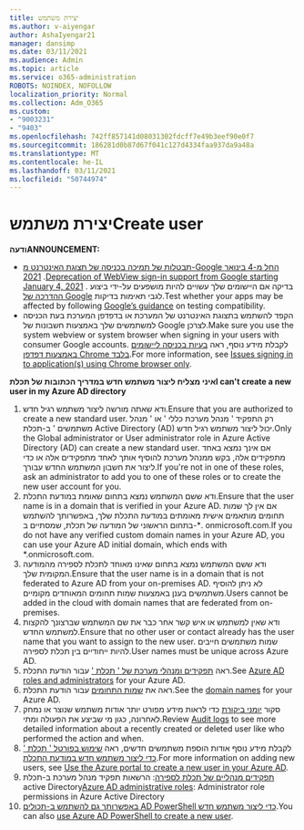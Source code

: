 ```yaml
---
title: יצירת משתמש
ms.author: v-aiyengar
author: AshaIyengar21
manager: dansimp
ms.date: 03/11/2021
ms.audience: Admin
ms.topic: article
ms.service: o365-administration
ROBOTS: NOINDEX, NOFOLLOW
localization_priority: Normal
ms.collection: Adm_O365
ms.custom:
- "9003231"
- "9403"
ms.openlocfilehash: 742ff857141d08031302fdcff7e49b3eef90e0f7
ms.sourcegitcommit: 186281d0b87d67f041c127d4334faa937da9a48a
ms.translationtype: MT
ms.contentlocale: he-IL
ms.lasthandoff: 03/11/2021
ms.locfileid: "50744974"
---
```

# <a name="create-user"></a><span data-ttu-id="d826f-102">יצירת משתמש</span><span class="sxs-lookup"><span data-stu-id="d826f-102">Create user</span></span>

<span data-ttu-id="d826f-103">**ודעה**</span><span class="sxs-lookup"><span data-stu-id="d826f-103">**ANNOUNCEMENT:**</span></span>

- <span data-ttu-id="d826f-104">[תבטלות של תמיכה בכניסה של תצוגת האינטרנט מ-Google החל מ-4 בינואר 2021](https://docs.microsoft.com/azure/active-directory/external-identities/google-federation#deprecation-of-webview-sign-in-support) .</span><span class="sxs-lookup"><span data-stu-id="d826f-104">[Deprecation of WebView sign-in support from Google starting January 4, 2021](https://docs.microsoft.com/azure/active-directory/external-identities/google-federation#deprecation-of-webview-sign-in-support) .</span></span> <span data-ttu-id="d826f-105">בדיקה אם היישומים שלך עשויים להיות מושפעים על-ידי ביצוע [ההדרכה של Google](https://go.microsoft.com/fwlink/?linkid=2157323) לגבי תאימות בדיקות.</span><span class="sxs-lookup"><span data-stu-id="d826f-105">Test whether your apps may be affected by following [Google’s guidance](https://go.microsoft.com/fwlink/?linkid=2157323) on testing compatibility.</span></span>
- <span data-ttu-id="d826f-106">הקפד להשתמש בתצוגת האינטרנט של המערכת או בדפדפן המערכת בעת הכניסה למשתמשים שלך באמצעות חשבונות של Google לצרכן.</span><span class="sxs-lookup"><span data-stu-id="d826f-106">Make sure you use the system webview or system browser when signing in your users with consumer Google accounts.</span></span> <span data-ttu-id="d826f-107">לקבלת מידע נוסף, ראה [בעיות בכניסה ליישומים באמצעות דפדפן Chrome בלבד](https://docs.microsoft.com/office365/troubleshoot/miscellaneous/chrome-behavior-affects-applications).</span><span class="sxs-lookup"><span data-stu-id="d826f-107">For more information, see [Issues signing in to application(s) using Chrome browser only](https://docs.microsoft.com/office365/troubleshoot/miscellaneous/chrome-behavior-affects-applications).</span></span>

<span data-ttu-id="d826f-108">**איני מצליח ליצור משתמש חדש במדריך הכתובות של תכלת**</span><span class="sxs-lookup"><span data-stu-id="d826f-108">**I can't create a new user in my Azure AD directory**</span></span>

1. <span data-ttu-id="d826f-109">ודא שאתה מורשה ליצור משתמש רגיל חדש.</span><span class="sxs-lookup"><span data-stu-id="d826f-109">Ensure that you are authorized to create a new standard user.</span></span> <span data-ttu-id="d826f-110">רק התפקיד ' מנהל מערכת כללי ' או ' מנהל משתמשים ' ב-תכלת Active Directory (AD) יכול ליצור משתמש רגיל חדש.</span><span class="sxs-lookup"><span data-stu-id="d826f-110">Only the Global administrator or User administrator role in Azure Active Directory (AD) can create a new standard user.</span></span> <span data-ttu-id="d826f-111">אם אינך נמצא באחד מתפקידים אלה, בקש ממנהל מערכת להוסיף אותך לאחד מתפקידים אלה או כדי ליצור את חשבון המשתמש החדש עבורך.</span><span class="sxs-lookup"><span data-stu-id="d826f-111">If you're not in one of these roles, ask an administrator to add you to one of these roles or to create the new user account for you.</span></span>
1. <span data-ttu-id="d826f-112">ודא ששם המשתמש נמצא בתחום שאומת במודעת התכלת.</span><span class="sxs-lookup"><span data-stu-id="d826f-112">Ensure that the user name is in a domain that is verified in your Azure AD.</span></span> <span data-ttu-id="d826f-113">אם אין לך שמות תחומים מותאמים אישית מאומתים במודעת התכלת שלך, באפשרותך להשתמש בתחום הראשוני של המודעה של תכלת, שמסתיים ב-\*. onmicrosoft.com.</span><span class="sxs-lookup"><span data-stu-id="d826f-113">If you do not have any verified custom domain names in your Azure AD, you can use your Azure AD initial domain, which ends with \*.onmicrosoft.com.</span></span>
1. <span data-ttu-id="d826f-114">ודא ששם המשתמש נמצא בתחום שאינו מאוחד לתכלת לספירה מהמודעה המקומית שלך.</span><span class="sxs-lookup"><span data-stu-id="d826f-114">Ensure that the user name is in a domain that is not federated to Azure AD from your on-premises AD.</span></span> <span data-ttu-id="d826f-115">לא ניתן להוסיף משתמשים בענן באמצעות שמות תחומים המאוחדים מקומיים.</span><span class="sxs-lookup"><span data-stu-id="d826f-115">Users cannot be added in the cloud with domain names that are federated from on-premises.</span></span>
1. <span data-ttu-id="d826f-116">ודא שאין למשתמש או איש קשר אחר כבר את שם המשתמש שברצונך להקצות למשתמש החדש.</span><span class="sxs-lookup"><span data-stu-id="d826f-116">Ensure that no other user or contact already has the user name that you want to assign to the new user.</span></span> <span data-ttu-id="d826f-117">שמות משתמשים חייבים להיות ייחודיים בין תכלת לספירה.</span><span class="sxs-lookup"><span data-stu-id="d826f-117">User names must be unique across Azure AD.</span></span>
1. <span data-ttu-id="d826f-118">ראה [תפקידים ומנהלי מערכת של ' תכלת '](https://portal.azure.com/#blade/Microsoft_AAD_IAM/ActiveDirectoryMenuBlade/RolesAndAdministrators) עבור הודעת התכלת.</span><span class="sxs-lookup"><span data-stu-id="d826f-118">See [Azure AD roles and administrators](https://portal.azure.com/#blade/Microsoft_AAD_IAM/ActiveDirectoryMenuBlade/RolesAndAdministrators) for your Azure AD.</span></span>
1. <span data-ttu-id="d826f-119">ראה את [שמות התחומים](https://portal.azure.com/#blade/Microsoft_AAD_IAM/ActiveDirectoryMenuBlade/RolesAndAdministrators) עבור הודעת התכלת.</span><span class="sxs-lookup"><span data-stu-id="d826f-119">See the [domain names](https://portal.azure.com/#blade/Microsoft_AAD_IAM/ActiveDirectoryMenuBlade/RolesAndAdministrators) for your Azure AD.</span></span>
1. <span data-ttu-id="d826f-120">סקור [יומני ביקורת](https://portal.azure.com/#blade/Microsoft_AAD_IAM/ActiveDirectoryMenuBlade/RolesAndAdministrators) כדי לראות מידע מפורט יותר אודות משתמש שנוצר או נמחק לאחרונה, כגון מי שביצע את הפעולה ומתי.</span><span class="sxs-lookup"><span data-stu-id="d826f-120">Review [Audit logs](https://portal.azure.com/#blade/Microsoft_AAD_IAM/ActiveDirectoryMenuBlade/RolesAndAdministrators) to see more detailed information about a recently created or deleted user like who performed the action and when.</span></span>
1. <span data-ttu-id="d826f-121">לקבלת מידע נוסף אודות הוספת משתמשים חדשים, ראה [שימוש בפורטל ' תכלת ' כדי ליצור משתמש חדש במודעת התכלת](/azure/active-directory/active-directory-users-create-azure-portal).</span><span class="sxs-lookup"><span data-stu-id="d826f-121">For more information on adding new users, see [Use the Azure portal to create a new user in your Azure AD](/azure/active-directory/active-directory-users-create-azure-portal).</span></span>
1. <span data-ttu-id="d826f-122">[תפקידים מנהליים של תכלת לספירה](https://docs.microsoft.com/azure/active-directory/active-directory-assign-admin-roles): הרשאות תפקיד מנהל מערכת ב-תכלת active Directory</span><span class="sxs-lookup"><span data-stu-id="d826f-122">[Azure AD administrative roles](https://docs.microsoft.com/azure/active-directory/active-directory-assign-admin-roles): Administrator role permissions in Azure Active Directory</span></span>
1. <span data-ttu-id="d826f-123">[באפשרותך גם להשתמש ב-תכולים AD PowerShell כדי ליצור משתמש חדש](https://docs.microsoft.com/powershell/module/azuread/new-azureaduser?view=azureadps-2.0).</span><span class="sxs-lookup"><span data-stu-id="d826f-123">You can also [use Azure AD PowerShell to create a new user](https://docs.microsoft.com/powershell/module/azuread/new-azureaduser?view=azureadps-2.0).</span></span>
